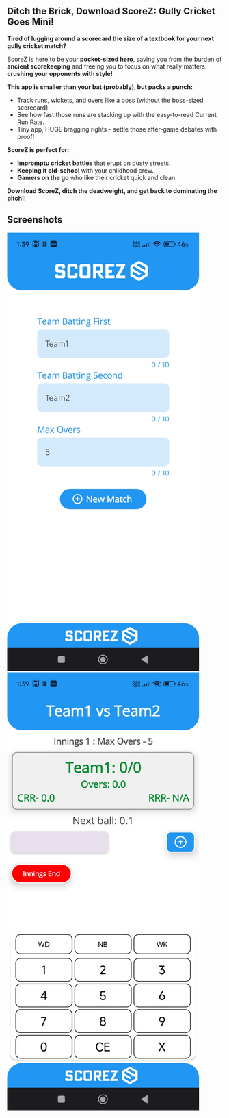 ## Ditch the Brick, Download ScoreZ: Gully Cricket Goes Mini!

**Tired of lugging around a scorecard the size of a textbook for your next gully cricket match?** 

ScoreZ is here to be your **pocket-sized hero**, saving you from the burden of  **ancient scorekeeping** and freeing you to focus on what really matters: **crushing your opponents with style!**

**This app is smaller than your bat (probably), but packs a punch:**

* Track runs, wickets, and overs like a boss (without the boss-sized scorecard).
* See how fast those runs are stacking up with the easy-to-read Current Run Rate.
* Tiny app, HUGE bragging rights - settle those after-game debates with proof!

**ScoreZ is perfect for:**

* **Impromptu cricket battles** that erupt on dusty streets.
* **Keeping it old-school** with your childhood crew. 
* **Gamers on the go** who like their cricket quick and clean.

**Download ScoreZ, ditch the deadweight, and get back to dominating the pitch!**!
## Screenshots
![Alt text](https://github.com/CSAbhiOnline/ScoreZ/blob/main/Screenshots/1719133638139.jpg?raw=true)
![Alt text](https://github.com/CSAbhiOnline/ScoreZ/blob/main/Screenshots/1719133638131.jpg?raw=true)
